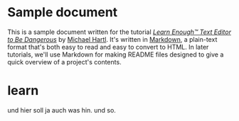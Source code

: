 # Sample document

This is a sample document written for the tutorial [*Learn Enough™ Text Editor to Be Dangerous*](http://learnenough.com/text-editor) by [Michael Hartl](http://michaelhartl.com/). It's written in [Markdown](daringfireball.net/projects/markdown/), a plain-text format that's both easy to read and easy to convert to HTML. In later tutorials, we'll use Markdown for making README files designed to give a quick overview of a project's contents.
# learn
und hier soll ja auch was hin. und so. 
